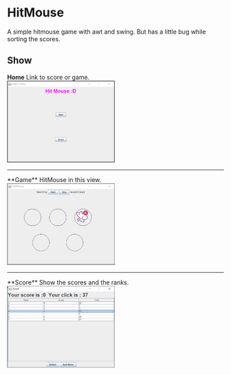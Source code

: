 # HitMouse
A simple hitmouse game with awt and swing.
But has a little bug while sorting the scores. 

## Show
 **Home** Link to score or game.<br>
<img src="/show/first.png" width=250 height=190 >
<hr>
 **Game** HitMouse in this view.<br>
<img src="/show/game.png" width=250 height=190>
<hr>
 **Score** Show the scores and the ranks.<br>
<img src="/show/score.png" width=250 height=190>
